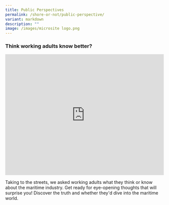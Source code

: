 ```yaml
---
title: Public Perspectives
permalink: /shore-or-not/public-perspective/
variant: markdown
description: ""
image: /images/microsite logo.png
---
```

### Think working adults know better?

<iframe allowfullscreen="" allow="accelerometer; autoplay; clipboard-write; encrypted-media; gyroscope; picture-in-picture; web-share" frameborder="0" title="YouTube video player" src="https://www.youtube.com/embed/1rbu6PWARtw?si=dDuz8BSxvPsLGLPx" height="385" width="100%"></iframe>

Taking to the streets, we asked working adults what they think or know about the maritime industry. Get ready for eye-opening thoughts that will surprise you! Discover the truth and whether they'd dive into the maritime world.